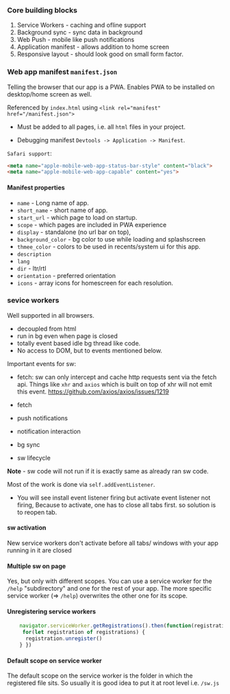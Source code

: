 
### Core building blocks

1. Service Workers - caching and ofline support
2. Background sync - sync data in background
3. Web Push - mobile like push notifications
4. Application manifest - allows addition to home screen
5. Responsive layout - should look good on small form factor.

### Web app manifest `manifest.json`

Telling the browser that our app is a PWA. Enables
PWA to be installed on desktop/home screen as well.

Referenced by `index.html` using
`<link rel="manifest" href="/manifest.json">`

* Must be added to all pages, i.e. all `html` files in your project.

* Debugging manifest `Devtools -> Application -> Manifest`.

`Safari support`:
```html
<meta name="apple-mobile-web-app-status-bar-style" content="black">
<meta name="apple-mobile-web-app-capable" content="yes">
```
#### Manifest properties

* `name` - Long name of app.
* `short_name` - short name of app.
* `start_url` - which page to load on startup.
* `scope` - which pages are included in PWA experience
* `display` - standalone (no url bar on top), 
* `background_color` - bg color to use while loading and splashscreen
* `thmee_color` - colors to be used in recents/system ui for this app.
* `description`
* `lang`
* `dir` - ltr/rtl
* `orientation` - preferred orientation
* `icons` - array icons for homescreen for each resolution.


### sevice workers

Well supported in all browsers.

- decoupled from html
- run in bg even when page is closed
- totally event based idle bg thread like code.
- No access to DOM, but to events mentioned below.

Important events for sw:
- fetch: sw can only intercept and cache http requests sent via the fetch api. Things like `xhr` and `axios` which is built on top of xhr will not emit this event.
https://github.com/axios/axios/issues/1219

- fetch
- push notifications
- notification interaction
- bg sync
- sw lifecycle

**Note** - sw code will not run if it is exactly same 
as already ran sw code.

Most of the work is done via `self.addEventListener`.

- You will see install event listener firing but activate event listener not firing, Because to activate, one has to close all tabs first. so solution is to reopen tab.

#### sw activation

New service workers don't activate before all tabs/ windows with your app running in it are closed

#### Multiple sw on page

Yes, but only with different scopes. You can use a service worker for the `/help` "subdirectory" and one for the rest of your app. The more specific service worker (=> `/help`) overwrites the other one for its scope.

#### Unregistering service workers

```js
    navigator.serviceWorker.getRegistrations().then(function(registrations) {
     for(let registration of registrations) {
      registration.unregister()
    } })
```


#### Default scope on service worker

The default scope on the service worker is the folder
in which the registered file sits. 
So usually it is good idea to put it at root level i.e. 
`/sw.js`







